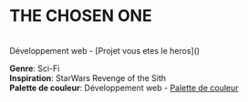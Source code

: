 <h1>THE CHOSEN ONE</h1>
<br>
Développement web - [Projet vous etes le heros]()

**Genre**: Sci-Fi
<br>
**Inspiration**: StarWars Revenge of the Sith
<br>
**Palette de couleur**: Développement web - [Palette de couleur](https://coolors.co/ffffff-0000ff-ff0000-000000-191919)